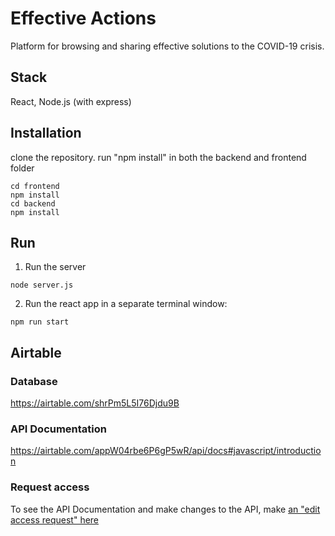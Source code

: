 # Effective Actions

Platform for browsing and sharing effective solutions to the COVID-19 crisis.

## Stack
React, Node.js (with express)

## Installation
clone the repository.
run "npm install" in both the backend and frontend folder

```
cd frontend
npm install
cd backend
npm install
```
## Run
1. Run the server
```
node server.js
```
2. Run the react app  in a separate terminal window:
```
npm run start
```


## Airtable

### Database
https://airtable.com/shrPm5L5I76Djdu9B

### API Documentation
https://airtable.com/appW04rbe6P6gP5wR/api/docs#javascript/introduction

### Request access
To see the API Documentation and make changes to the API, make [an "edit access request" here](https://airtable.com/invite/l?inviteId=invsxuSJnkh2TyIPi&inviteToken=93627fe248b92802d30171281ac7fee093a331713a8cf4bd9a755f1c11e9441f)
